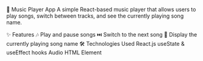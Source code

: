 🎵 Music Player App
A simple React-based music player that allows users to play songs, switch between tracks, and see the currently playing song name.

✨ Features
🎶 Play and pause songs
⏭️ Switch to the next song
📃 Display the currently playing song name
🛠️ Technologies Used
React.js
useState & useEffect hooks
Audio HTML Element